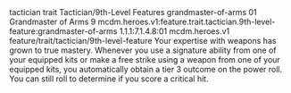 <ability>
  <metadata>
    <class>tactician</class>
    <feature_type>trait</feature_type>
    <file_dpath>Tactician/9th-Level Features</file_dpath>
    <item_id>grandmaster-of-arms</item_id>
    <item_index>01</item_index>
    <item_name>Grandmaster of Arms</item_name>
    <level>9</level>
    <scc>mcdm.heroes.v1:feature.trait.tactician.9th-level-feature:grandmaster-of-arms</scc>
    <scdc>1.1.1:7.1.4.8:01</scdc>
    <source>mcdm.heroes.v1</source>
    <type>feature/trait/tactician/9th-level-feature</type>
  </metadata>
  <effects>
    <effect type="mundane">Your expertise with weapons has grown to true mastery. Whenever you use a signature ability from one of your equipped kits or make a free strike using a weapon from one of your equipped kits, you automatically obtain a tier 3 outcome on the power roll. You can still roll to determine if you score a critical hit.</effect>
  </effects>
</ability>
